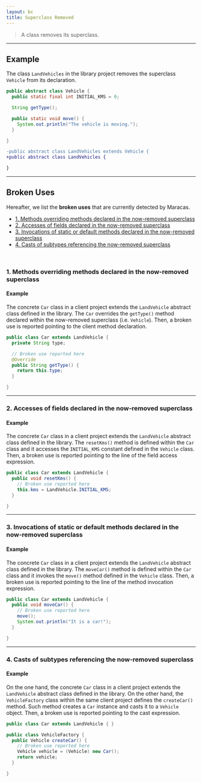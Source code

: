 ```yaml
---
layout: bc
title: Superclass Removed
---
```


> A class removes its superclass.

---

## Example
The class `LandVehicles` in the library project removes the superclass `Vehicle` from its declaration.

```java
public abstract class Vehicle {
  public static final int INITIAL_KMS = 0;

  String getType();

  public static void move() {
    System.out.println("The vehicle is moving.");
  }

}
```

```diff
-public abstract class LandVehicles extends Vehicle {
+public abstract class LandVehicles {

}
```

---

## Broken Uses
Hereafter, we list the **broken uses** that are currently detected by Maracas.   

- [1. Methods overriding methods declared in the now-removed superclass](#case-1)
- [2. Accesses of fields declared in the now-removed superclass](#case-2)
- [3. Invocations of static or default methods declared in the now-removed superclass](#case-3)
- [4. Casts of subtypes referencing the now-removed superclass](#case-4)

<br>

### 1. Methods overriding methods declared in the now-removed superclass <a name="case-1"></a>

#### Example
The concrete `Car` class in a client project extends the `LandVehicle` abstract class defined in the library.
The `Car` overrides the `getType()` method declared within the now-removed superclass (i.e. `Vehicle`).
Then, a broken use is reported pointing to the client method declaration.

```java
public class Car extends LandVehicle {
  private String type;

  // Broken use reported here
  @Override
  public String getType() {
    return this.type;
  }

}
```

---

### 2. Accesses of fields declared in the now-removed superclass <a name="case-2"></a>

#### Example
The concrete `Car` class in a client project extends the `LandVehicle` abstract class defined in the library.
The `resetKms()` method is defined within the `Car` class and it accesses the `INITIAL_KMS` constant defined in the `Vehicle` class.
Then, a broken use is reported pointing to the line of the field access expression.

```java
public class Car extends LandVehicle {
  public void resetKms() {
    // Broken use reported here
    this.kms = LandVehicle.INITIAL_KMS;
  }

}
```

---

### 3. Invocations of static or default methods declared in the now-removed superclass <a name="case-3"></a>

#### Example
The concrete `Car` class in a client project extends the `LandVehicle` abstract class defined in the library.
The `moveCar()` method is defined within the `Car` class and it invokes the `move()` method defined in the `Vehicle` class.
Then, a broken use is reported pointing to the line of the method invocation expression.

```java
public class Car extends LandVehicle {
  public void moveCar() {
    // Broken use reported here
    move();
    System.out.println("It is a car!");
  }

}
```

---

### 4. Casts of subtypes referencing the now-removed superclass <a name="case-4"></a>

#### Example
On the one hand, the concrete `Car` class in a client project extends the `LandVehicle` abstract class defined in the library.
On the other hand, the `VehicleFactory` class within the same client project defines the `createCar()` method.
Such method creates a `Car` instance and casts it to a `Vehicle` object.
Then, a broken use is reported pointing to the cast expression.

```java
public class Car extends LandVehicle { }

public class VehicleFactory {
  public Vehicle createCar() {
    // Broken use reported here
    Vehicle vehicle = (Vehicle) new Car();
    return vehicle;
  }

}
```
